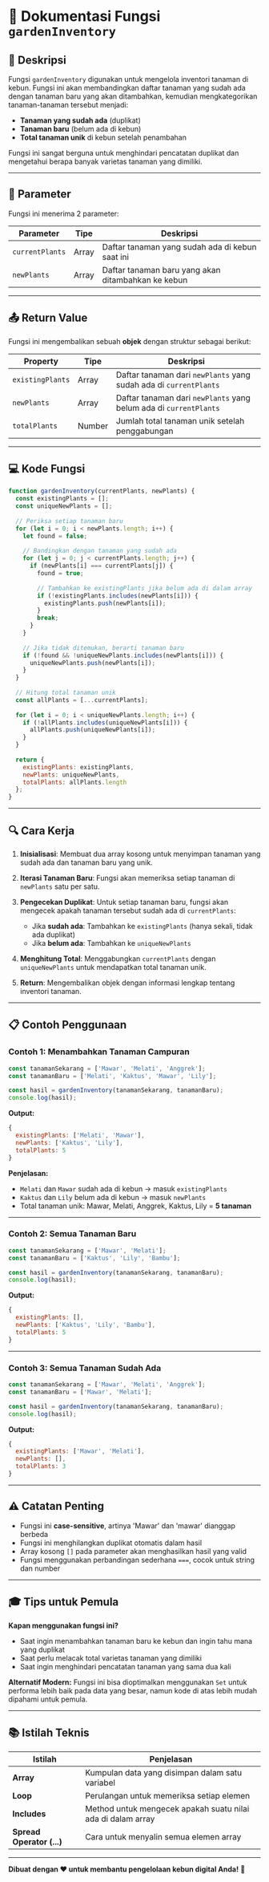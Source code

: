 # 🌱 Dokumentasi Fungsi `gardenInventory`

## 📝 Deskripsi

Fungsi `gardenInventory` digunakan untuk mengelola inventori tanaman di kebun. Fungsi ini akan membandingkan daftar tanaman yang sudah ada dengan tanaman baru yang akan ditambahkan, kemudian mengkategorikan tanaman-tanaman tersebut menjadi:

- **Tanaman yang sudah ada** (duplikat)
- **Tanaman baru** (belum ada di kebun)
- **Total tanaman unik** di kebun setelah penambahan

Fungsi ini sangat berguna untuk menghindari pencatatan duplikat dan mengetahui berapa banyak varietas tanaman yang dimiliki.

---

## 🎯 Parameter

Fungsi ini menerima 2 parameter:

| Parameter | Tipe | Deskripsi |
|-----------|------|-----------|
| `currentPlants` | Array | Daftar tanaman yang sudah ada di kebun saat ini |
| `newPlants` | Array | Daftar tanaman baru yang akan ditambahkan ke kebun |

---

## 📤 Return Value

Fungsi ini mengembalikan sebuah **objek** dengan struktur sebagai berikut:

| Property | Tipe | Deskripsi |
|----------|------|-----------|
| `existingPlants` | Array | Daftar tanaman dari `newPlants` yang sudah ada di `currentPlants` |
| `newPlants` | Array | Daftar tanaman dari `newPlants` yang belum ada di `currentPlants` |
| `totalPlants` | Number | Jumlah total tanaman unik setelah penggabungan |

---

## 💻 Kode Fungsi

```javascript
function gardenInventory(currentPlants, newPlants) {
  const existingPlants = [];
  const uniqueNewPlants = [];
  
  // Periksa setiap tanaman baru
  for (let i = 0; i < newPlants.length; i++) {
    let found = false;
    
    // Bandingkan dengan tanaman yang sudah ada
    for (let j = 0; j < currentPlants.length; j++) {
      if (newPlants[i] === currentPlants[j]) {
        found = true;
        
        // Tambahkan ke existingPlants jika belum ada di dalam array
        if (!existingPlants.includes(newPlants[i])) {
          existingPlants.push(newPlants[i]);
        }
        break;
      }
    }
    
    // Jika tidak ditemukan, berarti tanaman baru
    if (!found && !uniqueNewPlants.includes(newPlants[i])) {
      uniqueNewPlants.push(newPlants[i]);
    }
  }
  
  // Hitung total tanaman unik
  const allPlants = [...currentPlants];
  
  for (let i = 0; i < uniqueNewPlants.length; i++) {
    if (!allPlants.includes(uniqueNewPlants[i])) {
      allPlants.push(uniqueNewPlants[i]);
    }
  }
  
  return {
    existingPlants: existingPlants,
    newPlants: uniqueNewPlants,
    totalPlants: allPlants.length
  };
}
```

---

## 🔍 Cara Kerja

1. **Inisialisasi**: Membuat dua array kosong untuk menyimpan tanaman yang sudah ada dan tanaman baru yang unik.

2. **Iterasi Tanaman Baru**: Fungsi akan memeriksa setiap tanaman di `newPlants` satu per satu.

3. **Pengecekan Duplikat**: Untuk setiap tanaman baru, fungsi akan mengecek apakah tanaman tersebut sudah ada di `currentPlants`:
   - Jika **sudah ada**: Tambahkan ke `existingPlants` (hanya sekali, tidak ada duplikat)
   - Jika **belum ada**: Tambahkan ke `uniqueNewPlants`

4. **Menghitung Total**: Menggabungkan `currentPlants` dengan `uniqueNewPlants` untuk mendapatkan total tanaman unik.

5. **Return**: Mengembalikan objek dengan informasi lengkap tentang inventori tanaman.

---

## 📋 Contoh Penggunaan

### Contoh 1: Menambahkan Tanaman Campuran

```javascript
const tanamanSekarang = ['Mawar', 'Melati', 'Anggrek'];
const tanamanBaru = ['Melati', 'Kaktus', 'Mawar', 'Lily'];

const hasil = gardenInventory(tanamanSekarang, tanamanBaru);
console.log(hasil);
```

**Output:**
```javascript
{
  existingPlants: ['Melati', 'Mawar'],
  newPlants: ['Kaktus', 'Lily'],
  totalPlants: 5
}
```

**Penjelasan:**
- `Melati` dan `Mawar` sudah ada di kebun → masuk `existingPlants`
- `Kaktus` dan `Lily` belum ada di kebun → masuk `newPlants`
- Total tanaman unik: Mawar, Melati, Anggrek, Kaktus, Lily = **5 tanaman**

---

### Contoh 2: Semua Tanaman Baru

```javascript
const tanamanSekarang = ['Mawar', 'Melati'];
const tanamanBaru = ['Kaktus', 'Lily', 'Bambu'];

const hasil = gardenInventory(tanamanSekarang, tanamanBaru);
console.log(hasil);
```

**Output:**
```javascript
{
  existingPlants: [],
  newPlants: ['Kaktus', 'Lily', 'Bambu'],
  totalPlants: 5
}
```

---

### Contoh 3: Semua Tanaman Sudah Ada

```javascript
const tanamanSekarang = ['Mawar', 'Melati', 'Anggrek'];
const tanamanBaru = ['Mawar', 'Melati'];

const hasil = gardenInventory(tanamanSekarang, tanamanBaru);
console.log(hasil);
```

**Output:**
```javascript
{
  existingPlants: ['Mawar', 'Melati'],
  newPlants: [],
  totalPlants: 3
}
```

---

## ⚠️ Catatan Penting

- Fungsi ini **case-sensitive**, artinya 'Mawar' dan 'mawar' dianggap berbeda
- Fungsi ini menghilangkan duplikat otomatis dalam hasil
- Array kosong `[]` pada parameter akan menghasilkan hasil yang valid
- Fungsi menggunakan perbandingan sederhana `===`, cocok untuk string dan number

---

## 🎓 Tips untuk Pemula

**Kapan menggunakan fungsi ini?**
- Saat ingin menambahkan tanaman baru ke kebun dan ingin tahu mana yang duplikat
- Saat perlu melacak total varietas tanaman yang dimiliki
- Saat ingin menghindari pencatatan tanaman yang sama dua kali

**Alternatif Modern:**
Fungsi ini bisa dioptimalkan menggunakan `Set` untuk performa lebih baik pada data yang besar, namun kode di atas lebih mudah dipahami untuk pemula.

---

## 📚 Istilah Teknis

| Istilah | Penjelasan |
|---------|------------|
| **Array** | Kumpulan data yang disimpan dalam satu variabel |
| **Loop** | Perulangan untuk memeriksa setiap elemen |
| **Includes** | Method untuk mengecek apakah suatu nilai ada di dalam array |
| **Spread Operator (...)** | Cara untuk menyalin semua elemen array |

---

**Dibuat dengan ❤️ untuk membantu pengelolaan kebun digital Anda!** 🌺
